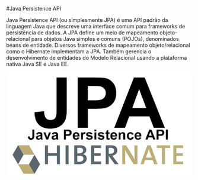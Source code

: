 #Java Persistence API

Java Persistence API (ou simplesmente JPA) é uma API padrão da linguagem Java que descreve uma interface comum para frameworks de persistência de dados. A JPA define um meio de mapeamento objeto-relacional para objetos Java simples e comuns (POJOs), denominados beans de entidade. Diversos frameworks de mapeamento objeto/relacional como o Hibernate implementam a JPA. Também gerencia o desenvolvimento de entidades do Modelo Relacional usando a plataforma nativa Java SE e Java EE.

![alt text](img/jpa.jpg)
